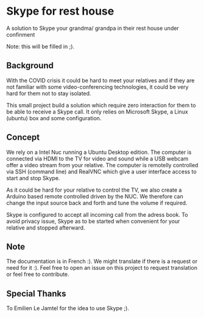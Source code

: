 # Skype for rest house
A solution to Skype your grandma/ grandpa in their rest house under confinment

Note: this will be filled in ;).

## Background
With the COVID crisis it could be hard to meet your relatives and if they are not familiar with some video-conferencing technologies, it could be very hard for them not to stay isolated.

This small project build a solution which require zero interaction for them to be able to receive a Skype call.  It only relies on Microsoft Skype, a Linux (ubuntu) box and some configuration.

## Concept
We rely on a Intel Nuc running a Ubuntu Desktop edition. The computer is connected via HDMI to the TV for video and sound while a USB webcam offer a video stream from your relative.  The computer is remotelly controlled via SSH (command line) and RealVNC which give a user interface access to start and stop Skype.

As it could be hard for your relative to control the TV, we also create a Arduino based remote controlled driven by the NUC.  We therefore can change the input source back and forth and tune the volume if required.

Skype is configured to accept all incoming call from the adress book.  To avoid privacy issue, Skype as to be started when convenient for your relative and stopped afterward.

## Note
The documentation is in French :).  We might translate if there is a request or need for it :).
Feel free to open an issue on this project to request translation or feel free to contribute.

## Special Thanks
To Emilien Le Jamtel for the idea to use Skype ;).
